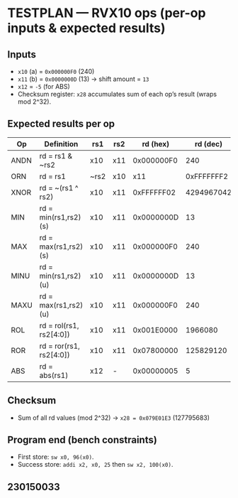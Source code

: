 # TESTPLAN — RVX10 ops (per-op inputs & expected results)

## Inputs
- `x10` (a) = `0x000000F0` (240)
- `x11` (b) = `0x0000000D` (13) → shift amount = `13`
- `x12`      = `-5` (for ABS)
- Checksum register: `x28` accumulates sum of each op’s result (wraps mod 2^32).

## Expected results per op

| Op   | Definition                    | rs1 | rs2    | rd (hex)  | rd (dec) |
|------|-------------------------------|-----|--------|-----------|----------|
| ANDN | rd = rs1 & ~rs2 | x10 | x11 | 0x000000F0 | 240 |
| ORN | rd = rs1 | ~rs2 | x10 | x11 | 0xFFFFFFF2 | 4294967282 |
| XNOR | rd = ~(rs1 ^ rs2) | x10 | x11 | 0xFFFFFF02 | 4294967042 |
| MIN | rd = min(rs1,rs2) (s) | x10 | x11 | 0x0000000D | 13 |
| MAX | rd = max(rs1,rs2) (s) | x10 | x11 | 0x000000F0 | 240 |
| MINU | rd = min(rs1,rs2) (u) | x10 | x11 | 0x0000000D | 13 |
| MAXU | rd = max(rs1,rs2) (u) | x10 | x11 | 0x000000F0 | 240 |
| ROL | rd = rol(rs1, rs2[4:0]) | x10 | x11 | 0x001E0000 | 1966080 |
| ROR | rd = ror(rs1, rs2[4:0]) | x10 | x11 | 0x07800000 | 125829120 |
| ABS | rd = abs(rs1) | x12 | - | 0x00000005 | 5 |

## Checksum
- Sum of all rd values (mod 2^32) → `x28 = 0x079E01E3` (127795683)

## Program end (bench constraints)
- First store: `sw x0, 96(x0)`.
- Success store: `addi x2, x0, 25` then `sw x2, 100(x0)`.

## 230150033

